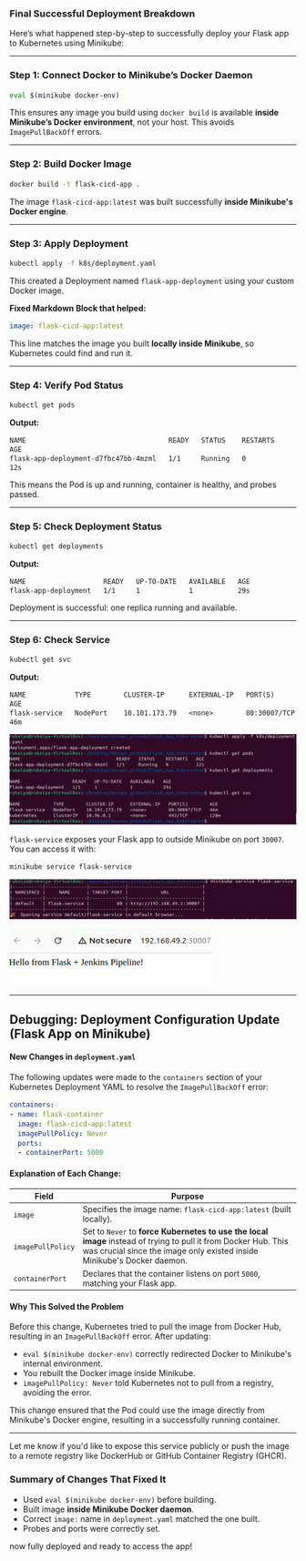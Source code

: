 ### Final Successful Deployment Breakdown

Here’s what happened step-by-step to successfully deploy your Flask app to Kubernetes using Minikube:

---

### Step 1: Connect Docker to Minikube’s Docker Daemon
```bash
eval $(minikube docker-env)
``` 
This ensures any image you build using `docker build` is available **inside Minikube’s Docker environment**, not your host. This avoids `ImagePullBackOff` errors.

---

### Step 2: Build Docker Image
```bash
docker build -t flask-cicd-app .
``` 
The image `flask-cicd-app:latest` was built successfully **inside Minikube's Docker engine**.

---

### Step 3: Apply Deployment
```bash
kubectl apply -f k8s/deployment.yaml
```
This created a Deployment named `flask-app-deployment` using your custom Docker image.

**Fixed Markdown Block that helped:**
```yaml
image: flask-cicd-app:latest
```
This line matches the image you built **locally inside Minikube**, so Kubernetes could find and run it.

---

### Step 4: Verify Pod Status
```bash
kubectl get pods
```
**Output:**
```
NAME                                   READY   STATUS    RESTARTS   AGE
flask-app-deployment-d7fbc47bb-4mzml   1/1     Running   0          12s
```
This means the Pod is up and running, container is healthy, and probes passed.

---

### Step 5: Check Deployment Status
```bash
kubectl get deployments
```
**Output:**
```
NAME                   READY   UP-TO-DATE   AVAILABLE   AGE
flask-app-deployment   1/1     1            1           29s
```
Deployment is successful: one replica running and available.

---

### Step 6: Check Service
```bash
kubectl get svc
```
**Output:**
```
NAME            TYPE        CLUSTER-IP      EXTERNAL-IP   PORT(S)        AGE
flask-service   NodePort    10.101.173.79   <none>        80:30007/TCP   46m
```
![Pods, Deployments and Service Output](../images/pods_output.png)

`flask-service` exposes your Flask app to outside Minikube on port `30007`. You can access it with:
```bash
minikube service flask-service
```
![Minikube Service Output](../images/minikube_service_output.png)

![Final Output](../images/final_output.png)

---

## Debugging: Deployment Configuration Update (Flask App on Minikube)

#### New Changes in `deployment.yaml`

The following updates were made to the `containers` section of your Kubernetes Deployment YAML to resolve the `ImagePullBackOff` error:

```yaml
containers:
- name: flask-container
  image: flask-cicd-app:latest
  imagePullPolicy: Never
  ports:
  - containerPort: 5000
```

#### Explanation of Each Change:

| Field             | Purpose                                                                                                                                                                                    |
| ----------------- | ------------------------------------------------------------------------------------------------------------------------------------------------------------------------------------------ |
| `image`           | Specifies the image name: `flask-cicd-app:latest` (built locally).                                                                                                                         |
| `imagePullPolicy` | Set to `Never` to **force Kubernetes to use the local image** instead of trying to pull it from Docker Hub. This was crucial since the image only existed inside Minikube's Docker daemon. |
| `containerPort`   | Declares that the container listens on port `5000`, matching your Flask app.                                                                                                               |

#### Why This Solved the Problem

Before this change, Kubernetes tried to pull the image from Docker Hub, resulting in an `ImagePullBackOff` error. After updating:

* `eval $(minikube docker-env)` correctly redirected Docker to Minikube's internal environment.
* You rebuilt the Docker image inside Minikube.
* `imagePullPolicy: Never` told Kubernetes not to pull from a registry, avoiding the error.

This change ensured that the Pod could use the image directly from Minikube's Docker engine, resulting in a successfully running container.

---

Let me know if you'd like to expose this service publicly or push the image to a remote registry like DockerHub or GitHub Container Registry (GHCR).


### Summary of Changes That Fixed It
- Used `eval $(minikube docker-env)` before building.
- Built image **inside Minikube Docker daemon**.
- Correct `image:` name in `deployment.yaml` matched the one built.
- Probes and ports were correctly set.

now fully deployed and ready to access the app! 

